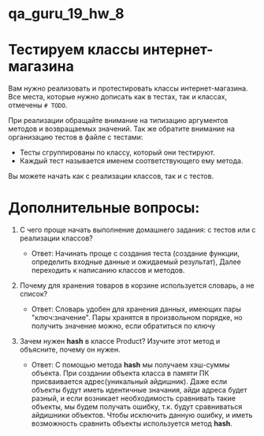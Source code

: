# qa_guru_19_hw_8

# Тестируем классы интернет-магазина
Вам нужно реализовать и протестировать классы интернет-магазина.
Все места, которые нужно дописать как в тестах, так и классах, отмечены `# TODO`.

При реализации обращайте внимание на типизацию аргументов методов и возвращаемых значений.
Так же обратите внимание на организацию тестов в файле с тестами:
- Тесты сгруппированы по классу, который они тестируют.
- Каждый тест называется именем соответствующего ему метода.

Вы можете начать как с реализации классов, так и с тестов.


# Дополнительные вопросы:
1. С чего проще начать выполнение домашнего задания: с тестов или с реализации классов?
   - Ответ: Начинать проще с создания теста (создание функции, определить входные данные и ожидаемый результат),
         Далее переходить к написанию классов и методов. 

3. Почему для хранения товаров в корзине используется словарь, а не список?
   - Ответ: Словарь удобен для хранения данных, имеющих пары "ключ:значение".
          Пары хранятся в произвольном порядке, но получить значение можно, если обратиться по ключу 

4. Зачем нужен __hash__ в классе Product? Изучите этот метод и объясните, почему он нужен.
    - Ответ: С помощью метода __hash__ мы получаем хэш-суммы объекта.
          При создании объекта класса в памяти ПК присваивается адрес(уникальный айдишник).
          Даже если объекты будут иметь идентичные значания, айди адреса будет разный, 
          и если возникает необходимость сравнивать такие объекты, мы будем получать ошибку, т.к. будут сравниваться
          айдишники объектов. Чтобы исключить данную ошибку, и иметь возможность сравнить объекты используется метод __hash__.
